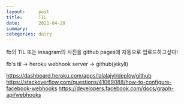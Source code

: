 ```yaml
---
layout:     post
title:      TIL
date:       2021-04-20
summary:    
categories: dairy
---
```

fb의 TIL 또는 insagram의 사진을 github pages에 자동으로 업로드하고싶다!

fb's til -> heroku webhook server -> github(jekyll)

https://dashboard.heroku.com/apps/lalalajyl/deploy/github
https://stackoverflow.com/questions/41069088/how-to-configure-facebook-webhooks
https://developers.facebook.com/docs/graph-api/webhooks